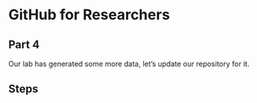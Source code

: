 # GitHub for Researchers

## Part 4

Our lab has generated some more data, let’s update our repository for it.

## Steps
